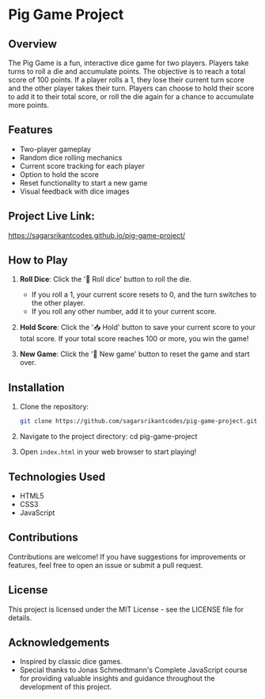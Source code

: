 # Pig Game Project

## Overview

The Pig Game is a fun, interactive dice game for two players. Players take turns to roll a die and accumulate points. The objective is to reach a total score of 100 points. If a player rolls a 1, they lose their current turn score and the other player takes their turn. Players can choose to hold their score to add it to their total score, or roll the die again for a chance to accumulate more points.

## Features

- Two-player gameplay
- Random dice rolling mechanics
- Current score tracking for each player
- Option to hold the score
- Reset functionality to start a new game
- Visual feedback with dice images

## Project Live Link:
   https://sagarsrikantcodes.github.io/pig-game-project/

## How to Play

1. **Roll Dice**: Click the '🎲 Roll dice' button to roll the die.
   - If you roll a 1, your current score resets to 0, and the turn switches to the other player.
   - If you roll any other number, add it to your current score.

2. **Hold Score**: Click the '📥 Hold' button to save your current score to your total score. If your total score reaches 100 or more, you win the game!

3. **New Game**: Click the '🔄 New game' button to reset the game and start over.

## Installation

1. Clone the repository:
   ```bash
   git clone https://github.com/sagarsrikantcodes/pig-game-project.git


2. Navigate to the project directory:
cd pig-game-project

3. Open `index.html` in your web browser to start playing!

## Technologies Used
- HTML5
- CSS3
- JavaScript

## Contributions
Contributions are welcome! If you have suggestions for improvements or features,
 feel free to open an issue or submit a pull request.

## License
This project is licensed under the MIT License - see the LICENSE file for 
details.

## Acknowledgements
- Inspired by classic dice games.
- Special thanks to Jonas Schmedtmann's Complete JavaScript course for
  providing valuable insights and guidance throughout the development of this
  project.



